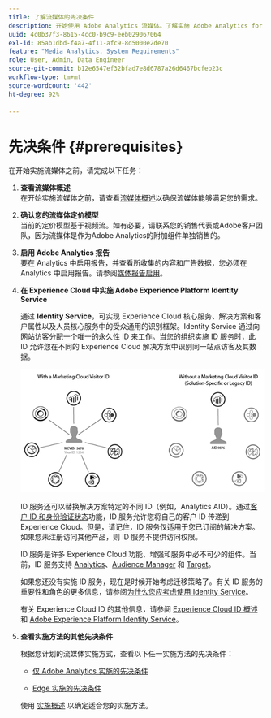 ```yaml
---
title: 了解流媒体的先决条件
description: 开始使用 Adobe Analytics 流媒体。了解实施 Adobe Analytics for Streaming Media 所需的工具。
uuid: 4c0b37f3-8615-4cc0-b9c9-eeb029067064
exl-id: 85ab1dbd-f4a7-4f11-afc9-8d5000e2de70
feature: "Media Analytics, System Requirements"
role: User, Admin, Data Engineer
source-git-commit: b12e6547ef32bfad7e8d6787a26d6467bcfeb23c
workflow-type: tm+mt
source-wordcount: '442'
ht-degree: 92%

---
```


# 先决条件 {#prerequisites}

在开始实施流媒体之前，请完成以下任务：

1. **查看流媒体概述**<br>
在开始实施流媒体之前，请查看[流媒体概述](/help/media-overview.md)以确保流媒体能够满足您的需求。

1. **确认您的流媒体定价模型**<br>
当前的定价模型基于视频流。如有必要，请联系您的销售代表或Adobe客户团队，因为流媒体是作为Adobe Analytics的附加组件单独销售的。<!--update when media SKUs are added to other AEP apps -->

1. **启用 Adobe Analytics 报告**<br>
要在 Analytics 中启用报告，并查看所收集的内容和广告数据，您必须在 Analytics 中启用报告。请参阅[媒体报告启用](/help/reporting/media-reports-enable.md)。

1. **在 Experience Cloud 中实施 Adobe Experience Platform Identity Service**

   通过 **Identity Service**，可实现 Experience Cloud 核心服务、解决方案和客户属性以及人员核心服务中的受众通用的识别框架。Identity Service 通过向网站访客分配一个唯一的永久性 ID 来工作。当您的组织实施 ID 服务时，此 ID 允许您在不同的 Experience Cloud 解决方案中识别同一站点访客及其数据。

   ![ID 服务图形](assets/mc_id_service_graphic.png)

   ID 服务还可以替换解决方案特定的不同 ID（例如，Analytics AID）。通过[客户 ID 和身份验证状态](https://experienceleague.adobe.com/docs/id-service/using/reference/authenticated-state.html?lang=zh-Hans)功能，ID 服务允许您将自己的客户 ID 传递到 Experience Cloud。但是，请记住，ID 服务仅适用于您已订阅的解决方案。如果您未注册访问其他产品，则 ID 服务不提供访问权限。

   ID 服务是许多 Experience Cloud 功能、增强和服务中必不可少的组件。当前，ID 服务支持 [Analytics](https://www.adobe.com/cn/marketing-cloud/web-analytics.html)、[Audience Manager](https://www.adobe.com/cn/marketing-cloud/data-management-platform.html) 和 [Target](https://www.adobe.com/cn/marketing-cloud/testing-targeting.html)。

   如果您还没有实施 ID 服务，现在是时候开始考虑迁移策略了。有关 ID 服务的重要性和角色的更多信息，请参阅[为什么您应考虑使用 Identity Service](https://theblog.adobe.com/why-new-adobe-marketing-cloud-id-service-should-be-on-your-radar/)。

   有关 Experience Cloud ID 的其他信息，请参阅 [Experience Cloud ID 概述](https://experienceleague.adobe.com/docs/id-service/using/intro/overview.html?lang=zh-Hans)和 [Adobe Experience Platform Identity Service](https://experienceleague.adobe.com/docs/id-service/using/home.html?lang=zh-Hans)。

1. **查看实施方法的其他先决条件**

   根据您计划的流媒体实施方式，查看以下任一实施方法的先决条件：

   * [仅 Adobe Analytics 实施的先决条件](/help/implementation/media-sdk/setup/prerequisites-analytics.md)

   * [Edge 实施的先决条件](/help/implementation/edge/prerequisites-edge.md)

   使用 [实施概述](/help/implementation/overview.md) 以确定适合您的实施方法。
